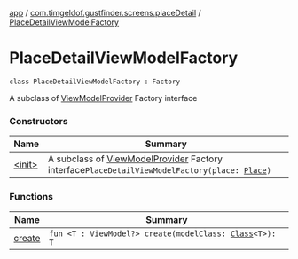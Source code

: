 [app](../../index.md) / [com.timgeldof.gustfinder.screens.placeDetail](../index.md) / [PlaceDetailViewModelFactory](./index.md)

# PlaceDetailViewModelFactory

`class PlaceDetailViewModelFactory : Factory`

A subclass of [ViewModelProvider](#) Factory interface

### Constructors

| Name | Summary |
|---|---|
| [&lt;init&gt;](-init-.md) | A subclass of [ViewModelProvider](#) Factory interface`PlaceDetailViewModelFactory(place: `[`Place`](../../com.timgeldof.gustfinder.database/-place/index.md)`)` |

### Functions

| Name | Summary |
|---|---|
| [create](create.md) | `fun <T : ViewModel?> create(modelClass: `[`Class`](https://docs.oracle.com/javase/6/docs/api/java/lang/Class.html)`<T>): T` |
